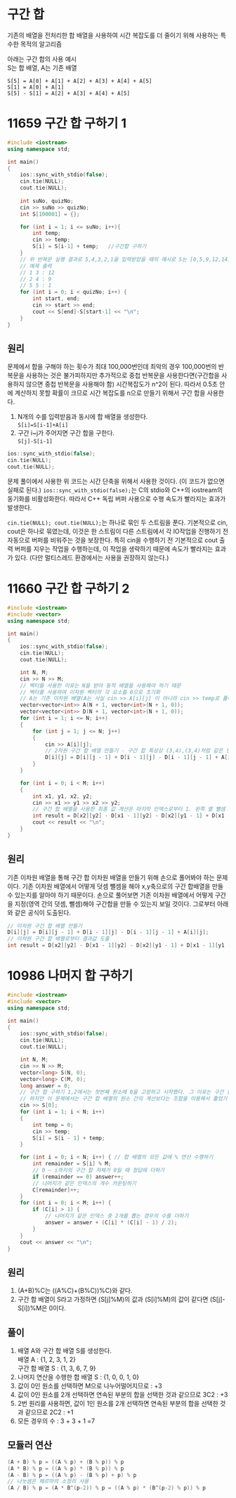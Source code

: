구간 합
===
기존의 배열을 전처리한 합 배열을 사용하여 시간 복잡도를 더 줄이기 위해 사용하는 특수한 목적의 알고리즘

아래는 구간 합의 사용 예시  
S는 합 배열, A는 기존 배열
```
S[5] = A[0] + A[1] + A[2] + A[3] + A[4] + A[5]
S[1] = A[0] + A[1]
S[5] - S[1] = A[2] + A[3] + A[4] + A[5]
```

# 11659 구간 합 구하기 1
```c++
#include <iostream>
using namespace std;

int main()
{
	ios::sync_with_stdio(false);
	cin.tie(NULL);
	cout.tie(NULL);
    
	int suNo, quizNo;
	cin >> suNo >> quizNo;
	int S[100001] = {};

	for (int i = 1; i <= suNo; i++){
		int temp;
		cin >> temp;
		S[i] = S[i-1] + temp;	//구간합 구하기
	}
    // 위 반복문 실행 결과로 5,4,3,2,1을 입력받았을 때의 예시로 S는 [0,5,9,12,14,15]가 된다.
    // 예제 출력
    // 1 3 : 12
    // 2 4 : 9
    // 5 5 : 1
	for (int i = 0; i < quizNo; i++) {
		int start, end;
		cin >> start >> end;
		cout << S[end]-S[start-1] << "\n";
	}
}
```
## 원리
문제에서 합을 구해야 하는 횟수가 최대 100,000번인데 최악의 경우 100,000번의 반복문을 사용하는 것은 불가피하지만 추가적으로
중첩 반복문을 사용한다면(구간합을 사용하지 않으면 중첩 반복문을 사용해야 함) 시간복잡도가 n^2이 된다. 따라서 0.5초 안에 계산하지 못할 확률이 크므로 시간 복잡도를 n으로 만들기 위해서 구간 합을 사용한다.

1. N개의 수를 입력받음과 동시에 합 배열을 생성한다.  
`S[i]=S[i-1]+A[i]`
2. 구간 i~j가 주어지면 구간 합을 구한다.  
`S[j]-S[i-1]`  

```c++
ios::sync_with_stdio(false);
cin.tie(NULL);
cout.tie(NULL);
```
문제 풀이에서 사용한 위 코드는 시간 단축을 위해서 사용한 것이다. (이 코드가 없으면 실패로 된다.)
`ios::sync_with_stdio(false);`는 C의 stdio와 C++의 iostream의 동기화를 비활성화한다. 따라서 C++ 독립 버퍼 사용으로 수행 속도가 빨라지는
효과가 발생한다.  

`cin.tie(NULL); cout.tie(NULL);`는 하나로 묶인 두 스트림을 푼다. 기본적으로 cin, cout은 하나로 묶였는데, 이것은 한 스트림이 다른 스트림에서 
각 IO작업을 진행하기 전 자동으로 버퍼를 비워주는 것을 보장한다. 특히 cin을 수행하기 전 기본적으로 cout 출력 버퍼를 지우는 작업을 수행하는데, 이 작업을
생략하기 때문에 속도가 빨라지는 효과가 있다. (다만 멀티스레드 환경에서는 사용을 권장하지 않는다.)

# 11660 구간 합 구하기 2
```c++
#include <iostream>
#include <vector>
using namespace std;

int main()
{
	ios::sync_with_stdio(false);
	cin.tie(NULL);
	cout.tie(NULL);

	int N, M;
	cin >> N >> M;
    // 벡터를 사용한 이유는 N을 받아 동적 배열을 사용해야 하기 때문
    // 벡터를 사용하여 이차원 벡터의 각 요소를 0으로 초기화 
    // A는 기존 이차원 배열(A는 사실 cin >> A[i][j] 이 아니라 cin >> temp로 풀어도 아무 문제가 없다), D는 합 배열
	vector<vector<int>> A(N + 1, vector<int>(N + 1, 0));
	vector<vector<int>> D(N + 1, vector<int>(N + 1, 0));
	for (int i = 1; i <= N; i++)
	{
		for (int j = 1; j <= N; j++)
		{
			cin >> A[i][j];
			// 2차원 구간 합 배열 만들기 - 구간 합 특성상 (3,4),(3,4)처럼 같은 인덱스가 두 번 나와도 계산 가능해야 하므로 합 배열은 인덱스가 1부터 시작해야 한다.
			D[i][j] = D[i][j - 1] + D[i - 1][j] - D[i - 1][j - 1] + A[i][j];
		}
	}

	for (int i = 0; i < M; i++)
	{
		int x1, y1, x2, y2;
		cin >> x1 >> y1 >> x2 >> y2;
		// 구간 합 배열을 사용한 최종 값 계산은 마지막 인덱스로부터 1. 왼쪽 열 뺄셈 2. 상단 행 뺄셈 3. 중복 원소 더하기로 이루어진다.
		int result = D[x2][y2] - D[x1 - 1][y2] - D[x2][y1 - 1] + D[x1 - 1][y1 - 1];
		cout << result << "\n";
	}
}
```
## 원리
기존 이차원 배열을 통해 구간 합 이차원 배열을 만들기 위해 손으로 풀어봐야 하는 문제이다.
기존 이차원 배열에서 어떻게 덧셈 뺄셈을 해야 x,y축으로의 구간 합배열을 만들 수 있는지를 알아야 하기 때문이다.
손으로 풀어보면 기존 이차원 배열에서 어떻게 구간을 지정(영역 간의 덧셈, 뺄셈)해야 구간합을 만들 수 있는지 보일 것이다.
그로부터 아래와 같은 공식이 도출된다.
```c++
// 이차원 구간 합 배열 만들기
D[i][j] = D[i][j - 1] + D[i - 1][j] - D[i - 1][j - 1] + A[i][j];
// 이차원 구간 합 배열로부터 결과값 도출
int result = D[x2][y2] - D[x1 - 1][y2] - D[x2][y1 - 1] + D[x1 - 1][y1 - 1];
```

# 10986 나머지 합 구하기
```c++
#include <iostream>
#include <vector>
using namespace std;

int main()
{
	ios::sync_with_stdio(false);
	cin.tie(NULL);
	cout.tie(NULL);

	int N, M;
	cin >> N >> M;
	vector<long> S(N, 0);
	vector<long> C(M, 0);
	long answer = 0;
    // 구간 합 구하기 1,2에서는 첫번째 원소에 0을 고정하고 시작했다. 그 이유는 구간 합 배열의 원소끼리 계산을 해야 했기 때문이다.
    // 하지만 이 문제에서는 구간 합 배열의 원소 간의 계산보다는 조합을 이용해서 풀었기 때문에, 첫번째 원소에 0을 고정하지 않아도 되고, 고정하지 않는 방법이 더 쉽다.
	cin >> S[0];
	for (int i = 1; i < N; i++)
	{
		int temp = 0;
		cin >> temp;
		S[i] = S[i - 1] + temp;
	}

	for (int i = 0; i < N; i++) { // 합 배열의 모든 값에 % 연산 수행하기
		int remainder = S[i] % M;
		// 0 ~ i까지의 구간 합 자체가 0일 때 정답에 더하기
		if (remainder == 0) answer++;
		// 나머지가 같은 인덱스의 개수 카운팅하기
		C[remainder]++;
	}
	for (int i = 0; i < M; i++) {
		if (C[i] > 1) {
			// 나머지가 같은 인덱스 중 2개를 뽑는 경우의 수를 더하기
			answer = answer + (C[i] * (C[i] - 1) / 2);
		}
	}
	cout << answer << "\n";
}

```
## 원리
1. (A+B)%C는 ((A%C)+(B%C))%C)와 같다.
2. 구간 합 배열이 S라고 가정하면 (S[j]%M)의 값과 (S[i]%M)의 값이 같다면 (S[j]-S[i])%M은 0이다.

## 풀이
1. 배열 A와 구간 합 배열 S를 생성한다.  
배열 A : {1, 2, 3, 1, 2}  
구간 합 배열 S : {1, 3, 6, 7, 9}
2. 나머지 연산을 수행한 합 배열 S : {1, 0, 0, 1, 0}
3. 값이 0인 원소를 선택하면 M으로 나누어떨어지므로 : +3
4. 값이 0인 원소를 2개 선택하면 연속된 부분의 합을 선택한 것과 같으므로 3C2 : +3
5. 2번 원리를 사용하면, 값이 1인 원소를 2개 선택하면 연속된 부분의 합을 선택한 것과 같으므로 2C2 : +1
6. 모든 경우의 수 : 3 + 3 + 1 =7

## 모듈러 연산
```c++
(A + B) % p = ((A % p) + (B % p)) % p
(A * B) % p = ((A % p) * (B % p)) % p
(A - B) % p = ((A % p) - (B % p) + p) % p
// 나눗셈은 페르마의 소정리 사용
(A / B) % p = (A * B^(p-2)) % p = ((A % p) * (B^(p-2) % p)) % p
```